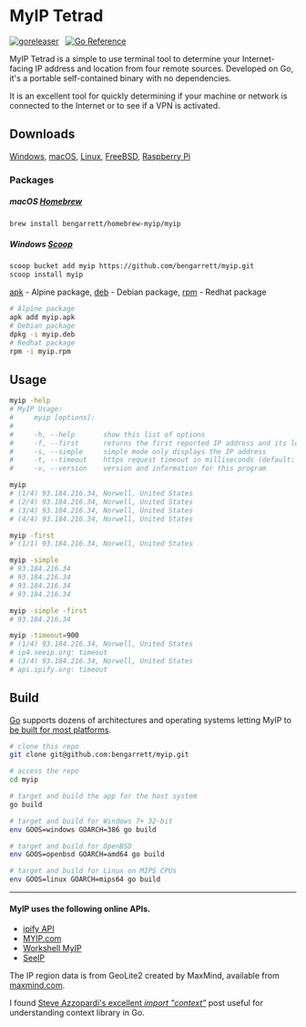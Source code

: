 # MyIP Tetrad

[![goreleaser](https://github.com/bengarrett/myip/actions/workflows/release.yml/badge.svg)](https://github.com/bengarrett/myip/actions/workflows/release.yml) &nbsp;
[![Go Reference](https://pkg.go.dev/badge/github.com/bengarrett/myip.svg)](https://pkg.go.dev/github.com/bengarrett/myip)

MyIP Tetrad is a simple to use terminal tool to determine your Internet-facing IP address and location from four remote sources. Developed on Go, it's a portable self-contained binary with no dependencies.

It is an excellent tool for quickly determining if your machine or network is connected to the Internet or to see if a VPN is activated.

## Downloads

[Windows](https://github.com/bengarrett/myip/releases/latest/download/myip_Windows_Intel.zip),
[macOS](https://github.com/bengarrett/myip/releases/latest/download/myip_macOS_all.tar.gz),
[Linux](https://github.com/bengarrett/myip/releases/latest/download/myip_Linux_Intel.tar.gz),
[FreeBSD](https://github.com/bengarrett/myip/releases/latest/download/myip_FreeBSD_Intel.tar.gz),
[Raspberry Pi](https://github.com/bengarrett/myip/releases/latest/download/myip_Linux_arm32_.tar.gz)

### Packages

##### macOS [Homebrew](https://brew.sh/)
```sh
brew install bengarrett/homebrew-myip/myip
```

##### Windows [Scoop](https://scoop.sh/)
```sh
scoop bucket add myip https://github.com/bengarrett/myip.git
scoop install myip
```

[apk](https://github.com/bengarrett/myip/releases/latest/download/myip.apk) - Alpine package, [deb](https://github.com/bengarrett/myip/releases/latest/download/myip.deb) - Debian package, [rpm](https://github.com/bengarrett/myip/releases/latest/download/myip.rpm) - Redhat package

```sh
# Alpine package
apk add myip.apk
# Debian package
dpkg -i myip.deb
# Redhat package
rpm -i myip.rpm
```

## Usage

```sh
myip -help
# MyIP Usage:
#     myip [options]:
#
#     -h, --help       show this list of options
#     -f, --first      returns the first reported IP address and its location
#     -s, --simple     simple mode only displays the IP address
#     -t, --timeout    https request timeout in milliseconds (default: 5000 [5 seconds])
#     -v, --version    version and information for this program
```

```sh
myip
# (1/4) 93.184.216.34, Norwell, United States
# (2/4) 93.184.216.34, Norwell, United States
# (3/4) 93.184.216.34, Norwell, United States
# (4/4) 93.184.216.34, Norwell, United States
```

```sh
myip -first
# (1/1) 93.184.216.34, Norwell, United States
```

```sh
myip -simple
# 93.184.216.34
# 93.184.216.34
# 93.184.216.34
# 93.184.216.34
```

```sh
myip -simple -first
# 93.184.216.34
```

```sh
myip -timeout=900
# (1/4) 93.184.216.34, Norwell, United States
# ip4.seeip.org: timeout
# (3/4) 93.184.216.34, Norwell, United States
# api.ipify.org: timeout
```

## Build

[Go](https://golang.org/doc/install) supports dozens of architectures and operating systems letting MyIP to [be built for most platforms](https://golang.org/doc/install/source#environment).

```sh
# clone this repo
git clone git@github.com:bengarrett/myip.git

# access the repo
cd myip

# target and build the app for the host system
go build

# target and build for Windows 7+ 32-bit
env GOOS=windows GOARCH=386 go build

# target and build for OpenBSD
env GOOS=openbsd GOARCH=amd64 go build

# target and build for Linux on MIPS CPUs
env GOOS=linux GOARCH=mips64 go build
```

---

#### MyIP uses the following online APIs.

- [ipify API](https://www.ipify.org)
- [MYIP.com](https://www.myip.com)
- [Workshell MyIP](https://www.my-ip.io)
- [SeeIP](https://seeip.org)

The IP region data is from GeoLite2 created by MaxMind, available from
[maxmind.com](https://www.maxmind.com).

I found [Steve Azzopardi's excellent _import "context"_](https://steveazz.xyz/blog/import-context/) post useful for understanding context library in Go.
